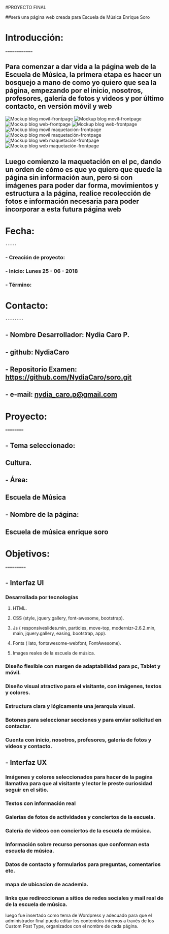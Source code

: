 #PROYECTO FINAL

##será una página web creada para Escuela de Música Enrique Soro

#  Introducción:
    ============
## Para comenzar a dar vida a la página web de la Escuela de Música, la primera etapa es hacer un bosquejo a mano de como yo quiero que sea la página, empezando por el inicio, nosotros, profesores, galería de fotos y videos y por último contacto, en versión móvil y web
![Mockup blog movíl-frontpage](assets/img/versionmovil1.jpg)
![Mockup blog movíl-frontpage](assets/img/versionmovil1.jpg)
![Mockup blog web-frontpage](assets/img/versionweb1.jpg)
![Mockup blog web-frontpage](assets/img/versionweb2.jpg)   
![Mockup blog movíl maquetación-frontpage](assets/img/maquetacionm1.jpg)
![Mockup blog movíl maquetación-frontpage](assets/img/maquetacionm2.jpg)
![Mockup blog web maquetación-frontpage](assets/img/maquetacionweb1.jpg)
![Mockup blog web maquetación-frontpage](assets/img/maquetacionweb2.jpg)

## Luego comienzo la maquetación en el pc, dando un orden de cómo es que yo quiero que quede la página sin información aun, pero si con imágenes para poder dar forma, movimientos y estructura a la página, realice recolección de fotos e información necesaria para poder incorporar a esta futura página web

# Fecha:
    -----
### - Creación de proyecto:
### - Inicio:  Lunes 25 - 06 - 2018
### - Término:

#  Contacto:
    --------
## - Nombre Desarrollador: Nydia Caro P.
## - github: NydiaCaro
## - Repositorio Examen: https://github.com/NydiaCaro/soro.git
## - e-mail: nydia_caro.p@gmail.com 


#  Proyecto:
    ========

## - Tema seleccionado:
##   Cultura.
## - Área:
##   Escuela de Música
## - Nombre de la página:
##   Escuela de música enrique soro

#  Objetivos:
    =========

## - Interfaz UI
###  Desarrollada por tecnologías  

1. HTML.

2. CSS (style, jquery.gallery, font-awesome, bootstrap).

3. Js ( responsiveslides.min, particles, move-top, modernizr-2.6.2.min, main, jquery.gallery, easing, bootstrap, app).

4. Fonts ( lato, fontawesome-webfont, FontAwesome).

5. Images reales de la escuela de música.

###  Diseño flexible con margen de adaptabilidad para pc, Tablet y móvil.
###  Diseño visual atractivo para el visitante, con imágenes, textos y colores.
###  Estructura clara y lógicamente una jerarquía visual.
###  Botones para seleccionar secciones y para enviar solicitud en contactar.
###  Cuenta con inicio, nosotros, profesores, galería de fotos y videos y contacto.

## - Interfaz UX
###  Imágenes y colores seleccionados para hacer de la pagína llamativa para que al visitante y lector le preste curiosidad seguir en el sitio.
###  Textos con información real 
###  Galerías de fotos de actividades y conciertos de la escuela.
###  Galería de videos con conciertos de la escuela de música.
###  Información sobre recurso personas que conforman esta escuela de música.
###  Datos de contacto y formularios para preguntas, comentarios etc.
###  mapa de ubicacion de academia.
###  links que redireccionan a sitios de redes sociales y mail real de de la escuela de música.

luego fue insertado como tema de Wordpress y adecuado para que el administrador final pueda editar los contenidos internos a través de los Custom Post Type, organizados con el nombre de cada página.  

	
